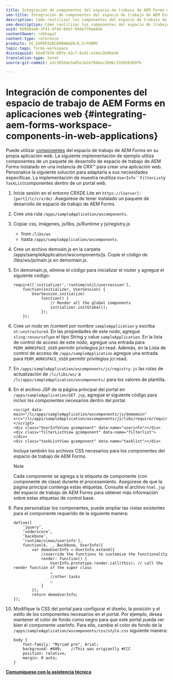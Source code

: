 ```yaml
---
title: Integración de componentes del espacio de trabajo de AEM Forms en aplicaciones web
seo-title: Integración de componentes del espacio de trabajo de AEM Forms en aplicaciones web
description: Cómo reutilizar los componentes del espacio de trabajo de AEM Forms en sus propias aplicaciones web para aprovechar la funcionalidad y proporcionar una integración estrecha.
seo-description: Cómo reutilizar los componentes del espacio de trabajo de AEM Forms en sus propias aplicaciones web para aprovechar la funcionalidad y proporcionar una integración estrecha.
uuid: bb9b8aa0-3f41-4f44-8eb7-944e778ee8a6
contentOwner: robhagat
content-type: reference
products: SG_EXPERIENCEMANAGER/6.5/FORMS
topic-tags: forms-workspace
discoiquuid: 6be87939-007e-42c7-8a41-e34ac2b8bed4
translation-type: tm+mt
source-git-commit: a3c303d4e3a85e1b2e794bec2006c335056309fb

---
```



# Integración de componentes del espacio de trabajo de AEM Forms en aplicaciones web {#integrating-aem-forms-workspace-components-in-web-applications}

Puede utilizar [componentes](/help/forms/using/description-reusable-components.md) del espacio de trabajo de AEM Forms en su propia aplicación web. La siguiente implementación de ejemplo utiliza componentes de un paquete de desarrollo de espacio de trabajo de AEM Forms instalado en una instancia de CRX™ para crear una aplicación web. Personalice la siguiente solución para adaptarla a sus necesidades específicas. La implementación de muestra reutiliza `UserInfo``FilterList`y `TaskList`componentes dentro de un portal web.

1. Inicie sesión en el entorno CRXDE Lite en `https://[server]:[port]/lc/crx/de/`. Asegúrese de tener instalado un paquete de desarrollo de espacio de trabajo de AEM Forms.
1. Cree una ruta `/apps/sampleApplication/wscomponents`.
1. Copiar css, imágenes, js/libs, js/Runtime y js/registry.js

   * from `/libs/ws`
   * hasta `/apps/sampleApplication/wscomponents`.

1. Cree un archivo demoain.js en la carpeta /apps/sampleApplication/wscomponents/js. Copie el código de /libs/ws/js/main.js en demomain.js.
1. En demomain.js, elimine el código para inicializar el router y agregue el siguiente código:

   ```
   require(['initializer','runtime/util/usersession'],
       function(initializer, UserSession) {
           UserSession.initialize(
               function() {
                   // Render all the global components
                   initializer.initGlobal();
               });
       });
   ```

1. Cree un nodo en /content por nombre `sampleApplication` y escriba `nt:unstructured`. En las propiedades de este nodo, agregue `sling:resourceType` el tipo String y value `sampleApplication`. En la lista de control de acceso de este nodo, agregue una entrada para `PERM_WORKSPACE_USER` permitir privilegios jcr:read. Además, en la Lista de control de acceso de `/apps/sampleApplication` agregue una entrada para `PERM_WORKSPACE_USER` permitir privilegios jcr:read.
1. En `/apps/sampleApplication/wscomponents/js/registry.js` las rutas de actualización de `/lc/libs/ws/` a `/lc/apps/sampleApplication/wscomponents/` para los valores de plantilla.
1. En el archivo JSP de la página principal del portal en `/apps/sampleApplication/GET.jsp`, agregue el siguiente código para incluir los componentes necesarios dentro del portal.

   ```as3
   <script data-main="/lc/apps/sampleApplication/wscomponents/js/demomain" src="/lc/apps/sampleApplication/wscomponents/js/libs/require/require.js"></script>
   <div class="UserInfoView gcomponent" data-name="userinfo"></div>
   <div class="filterListView gcomponent" data-name="filterlist"></div>
   <div class="taskListView gcomponent" data-name="tasklist"></div>
   ```

   Incluya también los archivos CSS necesarios para los componentes del espacio de trabajo de AEM Forms.

   >[!NOTE]
   >
   >Cada componente se agrega a la etiqueta de componente (con componente de clase) durante el procesamiento. Asegúrese de que la página principal contenga estas etiquetas. Consulte el archivo `html.jsp` del espacio de trabajo de AEM Forms para obtener más información sobre estas etiquetas de control base.

1. Para personalizar los componentes, puede ampliar las vistas existentes para el componente requerido de la siguiente manera:

   ```as3
   define([
       ‘jquery’,
       ‘underscore’,
       ‘backbone’,
       ‘runtime/views/userinfo'],
       function($, _, Backbone, UserInfo){
           var demoUserInfo = UserInfo.extend({
               //override the functions to customize the functionality
               render: function() {
                   UserInfo.prototype.render.call(this); // call the render function of the super class
                   …
                   //other tasks
                   …
               }
           });
           return demoUserInfo;
   });
   ```

1. Modifique la CSS del portal para configurar el diseño, la posición y el estilo de los componentes necesarios en el portal. Por ejemplo, desea mantener el color de fondo como negro para que este portal pueda ver bien el componente userInfo. Para ello, cambie el color de fondo de la `/apps/sampleApplication/wscomponents/css/style.css` siguiente manera:

   ```as3
   body {
       font-family: "Myriad pro", Arial;
       background: #000;    //This was origianlly #CCC
       position: relative;
       margin: 0 auto;
   }
   ```

**[Comuníquese con la asistencia técnica](https://www.adobe.com/account/sign-in.supportportal.html)**
